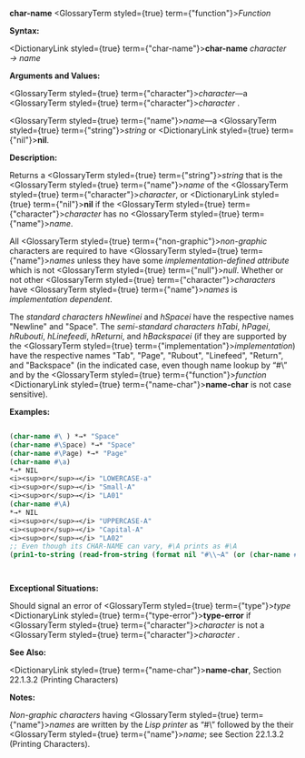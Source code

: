 **char-name** <GlossaryTerm styled={true} term={"function"}><i>Function</i></GlossaryTerm> 



**Syntax:** 



<DictionaryLink styled={true} term={"char-name"}><b>char-name</b></DictionaryLink> *character → name* 



**Arguments and Values:** 



<GlossaryTerm styled={true} term={"character"}><i>character</i></GlossaryTerm>—a <GlossaryTerm styled={true} term={"character"}><i>character</i></GlossaryTerm> . 



<GlossaryTerm styled={true} term={"name"}><i>name</i></GlossaryTerm>—a <GlossaryTerm styled={true} term={"string"}><i>string</i></GlossaryTerm> or <DictionaryLink styled={true} term={"nil"}><b>nil</b></DictionaryLink>. 



**Description:** 



Returns a <GlossaryTerm styled={true} term={"string"}><i>string</i></GlossaryTerm> that is the <GlossaryTerm styled={true} term={"name"}><i>name</i></GlossaryTerm> of the <GlossaryTerm styled={true} term={"character"}><i>character</i></GlossaryTerm>, or <DictionaryLink styled={true} term={"nil"}><b>nil</b></DictionaryLink> if the <GlossaryTerm styled={true} term={"character"}><i>character</i></GlossaryTerm> has no <GlossaryTerm styled={true} term={"name"}><i>name</i></GlossaryTerm>. 



All <GlossaryTerm styled={true} term={"non-graphic"}><i>non-graphic</i></GlossaryTerm> characters are required to have <GlossaryTerm styled={true} term={"name"}><i>names</i></GlossaryTerm> unless they have some *implementation-defined attribute* which is not <GlossaryTerm styled={true} term={"null"}><i>null</i></GlossaryTerm>. Whether or not other <GlossaryTerm styled={true} term={"character"}><i>characters</i></GlossaryTerm> have <GlossaryTerm styled={true} term={"name"}><i>names</i></GlossaryTerm> is *implementation dependent*. 



The *standard characters hNewlinei* and *hSpacei* have the respective names "Newline" and "Space". The *semi-standard characters hTabi*, *hPagei*, *hRubouti*, *hLinefeedi*, *hReturni*, and *hBackspacei* (if they are supported by the <GlossaryTerm styled={true} term={"implementation"}><i>implementation</i></GlossaryTerm>) have the respective names "Tab", "Page", "Rubout", "Linefeed", "Return", and "Backspace" (in the indicated case, even though name lookup by “#\” and by the <GlossaryTerm styled={true} term={"function"}><i>function</i></GlossaryTerm> <DictionaryLink styled={true} term={"name-char"}><b>name-char</b></DictionaryLink> is not case sensitive). 



**Examples:**
```lisp

(char-name #\ ) *→* "Space" 
(char-name #\Space) *→* "Space" 
(char-name #\Page) *→* "Page" 
(char-name #\a) 
*→* NIL 
<i><sup>or</sup>→</i> "LOWERCASE-a" 
<i><sup>or</sup>→</i> "Small-A" 
<i><sup>or</sup>→</i> "LA01" 
(char-name #\A) 
*→* NIL 
<i><sup>or</sup>→</i> "UPPERCASE-A" 
<i><sup>or</sup>→</i> "Capital-A" 
<i><sup>or</sup>→</i> "LA02" 
;; Even though its CHAR-NAME can vary, #\A prints as #\A 
(prin1-to-string (read-from-string (format nil "#\\~A" (or (char-name #\A) "A")))) *→* "#\\A" 




```
**Exceptional Situations:** 



Should signal an error of <GlossaryTerm styled={true} term={"type"}><i>type</i></GlossaryTerm> <DictionaryLink styled={true} term={"type-error"}><b>type-error</b></DictionaryLink> if <GlossaryTerm styled={true} term={"character"}><i>character</i></GlossaryTerm> is not a <GlossaryTerm styled={true} term={"character"}><i>character</i></GlossaryTerm> . 



**See Also:** 



<DictionaryLink styled={true} term={"name-char"}><b>name-char</b></DictionaryLink>, Section 22.1.3.2 (Printing Characters) 



**Notes:** 



*Non-graphic characters* having <GlossaryTerm styled={true} term={"name"}><i>names</i></GlossaryTerm> are written by the *Lisp printer* as “#\” followed by the their <GlossaryTerm styled={true} term={"name"}><i>name</i></GlossaryTerm>; see Section 22.1.3.2 (Printing Characters). 



